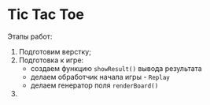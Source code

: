 # Tic Tac Toe

Этапы работ:
1. Подготовим верстку;
2. Подготовка к игре:
   - создаем функцию `showResult()` вывода результата
   - делаем обработчик начала игры - `Replay`
   - делаем генератор поля `renderBoard()`
3. 